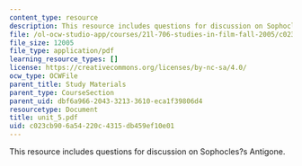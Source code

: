 ```yaml
---
content_type: resource
description: This resource includes questions for discussion on Sophocles?s Antigone.
file: /ol-ocw-studio-app/courses/21l-706-studies-in-film-fall-2005/c023cb906a54220c4315db459ef10e01_unit_5.pdf
file_size: 12005
file_type: application/pdf
learning_resource_types: []
license: https://creativecommons.org/licenses/by-nc-sa/4.0/
ocw_type: OCWFile
parent_title: Study Materials
parent_type: CourseSection
parent_uid: dbf6a966-2043-3213-3610-eca1f39806d4
resourcetype: Document
title: unit_5.pdf
uid: c023cb90-6a54-220c-4315-db459ef10e01
---
```

This resource includes questions for discussion on Sophocles?s Antigone.